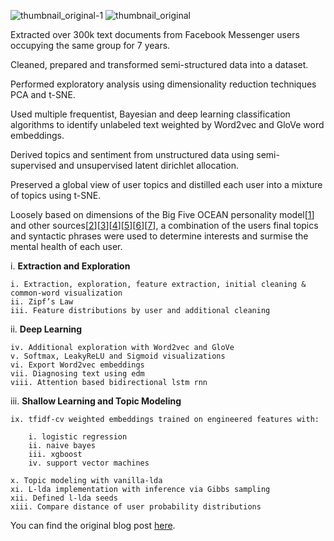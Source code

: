 ![thumbnail_original-1](https://user-images.githubusercontent.com/29679899/59774825-207b5900-927e-11e9-8560-f8c8c454ec25.png)
![thumbnail_original](https://user-images.githubusercontent.com/29679899/59774888-3852dd00-927e-11e9-812d-61dc8d47af1a.png)

Extracted over 300k text documents from Facebook Messenger 
users occupying the same group for 7 years. 

Cleaned, prepared and transformed semi-structured data into a dataset. 

Performed exploratory analysis using dimensionality reduction techniques PCA and t-SNE. 

Used multiple frequentist, Bayesian and deep learning classification algorithms to identify 
unlabeled text weighted by Word2vec and GloVe word embeddings. 

Derived topics and sentiment from unstructured data using semi-supervised and 
unsupervised latent dirichlet allocation. 

Preserved a global view of user topics and distilled each user into a mixture of topics using t-SNE.

Loosely based on dimensions of the Big Five OCEAN personality model[<a href="https://positivepsychology.com/big-five-personality-theory" rel="nofollow">1</a></li>] and other sources[<a href="https://www.ncbi.nlm.nih.gov/pubmed/10626371" rel="nofollow">2</a></li>][<a href="http://citeseerx.ist.psu.edu/viewdoc/download?doi=10.1.1.224.4752&rep=rep1&type=pdf" rel="nofollow">3</a></li>][<a href="https://www.ncbi.nlm.nih.gov/pmc/articles/PMC5902561/" rel="nofollow">4</a></li>][<a href="https://pdfs.semanticscholar.org/e067/dde0a376facdd160dfcc800ccf58c468863c.pdf" rel="nofollow">5</a></li>][<a href="https://pdfs.semanticscholar.org/6fcb/e173365d31d27585babf9deb99e8f18b1374.pdf" rel="nofollow">6</a></li>][<a href="https://www.aclweb.org/anthology/W16-0307" rel="nofollow">7</a></li>], a combination of the users final topics and syntactic phrases were used to determine interests and surmise the mental health of each user.


i. <b>Extraction and Exploration</b>

	i. Extraction, exploration, feature extraction, initial cleaning & common-word visualization
	ii. Zipf’s Law
	iii. Feature distributions by user and additional cleaning

ii. <b>Deep Learning</b>

	iv. Additional exploration with Word2vec and GloVe
	v. Softmax, LeakyReLU and Sigmoid visualizations 
	vi. Export Word2vec embeddings
	vii. Diagnosing text using edm
	viii. Attention based bidirectional lstm rnn

iii. <b>Shallow Learning and Topic Modeling</b>

	ix. tfidf-cv weighted embeddings trained on engineered features with: 

		i. logistic regression 
		ii. naive bayes 
		iii. xgboost 
		iv. support vector machines

	x. Topic modeling with vanilla-lda
	xi. L-lda implementation with inference via Gibbs sampling
	xii. Defined l-lda seeds
	xiii. Compare distance of user probability distributions
  
  
 You can find the original blog post <a href="https://www.xtiandata.com/single-post/2018/10/26/Shallow-Deep-Natural-Language-Processing" rel="nofollow">here</a></li>.

